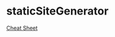 # staticSiteGenerator

[Cheat Sheet](https://www.boot.dev/lessons/220f456c-ad0b-4455-a236-31f4ebab3bc5)